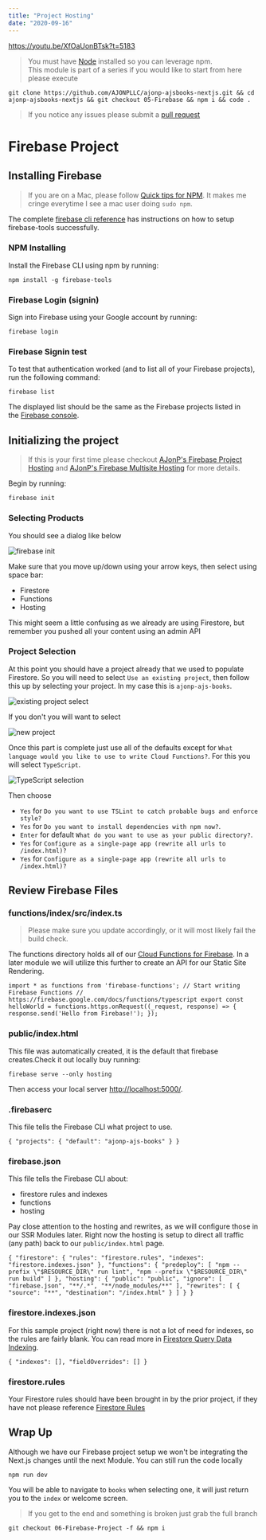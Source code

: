 ```yaml
---
title: "Project Hosting"
date: "2020-09-16"
---
```


https://youtu.be/XfOaUonBTsk?t=5183

> You must have [Node](https://nodejs.org/en/download/) installed so you can leverage npm.  
> This module is part of a series if you would like to start from here please execute

```
git clone https://github.com/AJONPLLC/ajonp-ajsbooks-nextjs.git && cd ajonp-ajsbooks-nextjs && git checkout 05-Firebase && npm i && code .
```

> If you notice any issues please submit a [pull request](https://github.com/AJONPLLC/ajonp-ajsbooks-nextjs/pulls)

# Firebase Project

## Installing Firebase[](https://codingcat.dev/courses/nextjs9/nextjs-using-materialui-and-firebase-project-hosting#installing-firebase)

> If you are on a Mac, please follow [Quick tips for NPM](https://ajonp.com/lessons/npm-tips-and-tricks). It makes me cringe everytime I see a mac user doing `sudo npm`.

The complete [firebase cli reference](https://firebase.google.com/docs/cli) has instructions on how to setup firebase-tools successfully.

### NPM Installing[](https://codingcat.dev/courses/nextjs9/nextjs-using-materialui-and-firebase-project-hosting#npm-installing)

Install the Firebase CLI using npm by running:

```
npm install -g firebase-tools 
```

### Firebase Login (signin)[](https://codingcat.dev/courses/nextjs9/nextjs-using-materialui-and-firebase-project-hosting#firebase-login-signin)

Sign into Firebase using your Google account by running:

```
firebase login 
```

### Firebase Signin test[](https://codingcat.dev/courses/nextjs9/nextjs-using-materialui-and-firebase-project-hosting#firebase-signin-test)

To test that authentication worked (and to list all of your Firebase projects), run the following command:

```
firebase list 
```

The displayed list should be the same as the Firebase projects listed in the [Firebase console](https://console.firebase.google.com/).

## Initializing the project[](https://codingcat.dev/courses/nextjs9/nextjs-using-materialui-and-firebase-project-hosting#initializing-the-project)

> If this is your first time please checkout [AJonP's Firebase Project Hosting](https://ajonp.com/courses/angularmaterial/firebase-project-hosting) and [AJonP's Firebase Multisite Hosting](https://ajonp.com/lessons/firebase-multisite-hosting/) for more details.

Begin by running:

```
firebase init 
```

### Selecting Products[](https://codingcat.dev/courses/nextjs9/nextjs-using-materialui-and-firebase-project-hosting#selecting-products)

You should see a dialog like below

![firebase init](https://res.cloudinary.com/ajonp/image/upload/f_auto,q_auto/ajonp-ajonp-com/20-lesson-nextjs/6-firebase-project/Screen_Shot_2019-09-03_at_12.14.37_PM.png)

Make sure that you move up/down using your arrow keys, then select using space bar:

- Firestore
- Functions
- Hosting

This might seem a little confusing as we already are using Firestore, but remember you pushed all your content using an admin API

### Project Selection[](https://codingcat.dev/courses/nextjs9/nextjs-using-materialui-and-firebase-project-hosting#project-selection)

At this point you should have a project already that we used to populate Firestore. So you will need to select `Use an existing project`, then follow this up by selecting your project. In my case this is `ajonp-ajs-books`.

![existing project select](https://res.cloudinary.com/ajonp/image/upload/f_auto,q_auto/ajonp-ajonp-com/20-lesson-nextjs/6-firebase-project/Screen_Shot_2019-09-03_at_12.25.59_PM.png)

If you don't you will want to select

![new project](https://res.cloudinary.com/ajonp/image/upload/f_auto,q_auto/ajonp-ajonp-com/20-lesson-nextjs/6-firebase-project/Screen_Shot_2019-09-03_at_12.21.25_PM.png)

Once this part is complete just use all of the defaults except for `What language would you like to use to write Cloud Functions?`. For this you will select `TypeScript`.

![TypeScript selection](https://res.cloudinary.com/ajonp/image/upload/f_auto,q_auto/ajonp-ajonp-com/20-lesson-nextjs/6-firebase-project/Screen_Shot_2019-09-03_at_12.27.21_PM.png)

Then choose

- `Yes` for `Do you want to use TSLint to catch probable bugs and enforce style?`
- `Yes` for `Do you want to install dependencies with npm now?`.
- `Enter` for default `What do you want to use as your public directory?`.
- `Yes` for `Configure as a single-page app (rewrite all urls to /index.html)?`
- `Yes` for `Configure as a single-page app (rewrite all urls to /index.html)?`

## Review Firebase Files[](https://codingcat.dev/courses/nextjs9/nextjs-using-materialui-and-firebase-project-hosting#review-firebase-files)

### functions/index/src/index.ts[](https://codingcat.dev/courses/nextjs9/nextjs-using-materialui-and-firebase-project-hosting#functionsindexsrcindexts)

> Please make sure you update accordingly, or it will most likely fail the build check.

The functions directory holds all of our [Cloud Functions for Firebase](https://firebase.google.com/docs/functions). In a later module we will utilize this further to create an API for our Static Site Rendering.

```
import * as functions from 'firebase-functions'; // Start writing Firebase Functions // https://firebase.google.com/docs/functions/typescript export const helloWorld = functions.https.onRequest((_request, response) => { response.send('Hello from Firebase!'); }); 
```

### public/index.html[](https://codingcat.dev/courses/nextjs9/nextjs-using-materialui-and-firebase-project-hosting#publicindexhtml)

This file was automatically created, it is the default that firebase creates.Check it out locally buy running:

```
firebase serve --only hosting 
```

Then access your local server [http://localhost:5000/](http://localhost:5000/).

### .firebaserc[](https://codingcat.dev/courses/nextjs9/nextjs-using-materialui-and-firebase-project-hosting#firebaserc)

This file tells the Firebase CLI what project to use.

```
{ "projects": { "default": "ajonp-ajs-books" } } 
```

### firebase.json[](https://codingcat.dev/courses/nextjs9/nextjs-using-materialui-and-firebase-project-hosting#firebasejson)

This file tells the Firebase CLI about:

- firestore rules and indexes
- functions
- hosting

Pay close attention to the hosting and rewrites, as we will configure those in our SSR Modules later. Right now the hosting is setup to direct all traffic (any path) back to our `public/index.html` page.

```
{ "firestore": { "rules": "firestore.rules", "indexes": "firestore.indexes.json" }, "functions": { "predeploy": [ "npm --prefix \"$RESOURCE_DIR\" run lint", "npm --prefix \"$RESOURCE_DIR\" run build" ] }, "hosting": { "public": "public", "ignore": [ "firebase.json", "**/.*", "**/node_modules/**" ], "rewrites": [ { "source": "**", "destination": "/index.html" } ] } } 
```

### firestore.indexes.json[](https://codingcat.dev/courses/nextjs9/nextjs-using-materialui-and-firebase-project-hosting#firestoreindexesjson)

For this sample project (right now) there is not a lot of need for indexes, so the rules are fairly blank. You can read more in [Firestore Query Data Indexing](https://firebase.google.com/docs/firestore/query-data/indexing).

```
{ "indexes": [], "fieldOverrides": [] } 
```

### firestore.rules[](https://codingcat.dev/courses/nextjs9/nextjs-using-materialui-and-firebase-project-hosting#firestorerules)

Your Firestore rules should have been brought in by the prior project, if they have not please reference [Firestore Rules](https://ajonp.com/courses/nextjs9/nextjs-using-materialui-and-firebase-firestore-modeling/#firestore-rules)

## Wrap Up[](https://codingcat.dev/courses/nextjs9/nextjs-using-materialui-and-firebase-project-hosting#wrap-up)

Although we have our Firebase project setup we won't be integrating the Next.js changes until the next Module. You can still run the code locally

```
npm run dev 
```

You will be able to navigate to `books` when selecting one, it will just return you to the `index` or welcome screen.

> If you get to the end and something is broken just grab the full branch

```
git checkout 06-Firebase-Project -f && npm i
```
